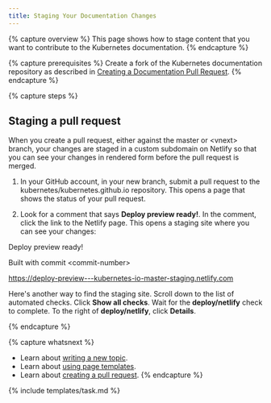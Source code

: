 ```yaml
---
title: Staging Your Documentation Changes
---
```


{% capture overview %}
This page shows how to stage content that you want to contribute
to the Kubernetes documentation.
{% endcapture %}

{% capture prerequisites %}
Create a fork of the Kubernetes documentation repository as described in
[Creating a Documentation Pull Request](/docs/home/contribute/create-pull-request/).
{% endcapture %}

{% capture steps %}

## Staging a pull request

When you create a pull request, either against the master or &lt;vnext&gt;
branch, your changes are staged in a custom subdomain on Netlify so that
you can see your changes in rendered form before the pull request is merged.

1. In your GitHub account, in your new branch, submit a pull request to the
kubernetes/kubernetes.github.io repository. This opens a page that shows the
status of your pull request.

1. Look for a comment that says **Deploy preview ready!**. In the comment, click
the link to the Netlify page. This opens a staging site where you can see your
changes:

  Deploy preview ready!

  Built with commit &lt;commit-number&gt;

  [https://deploy-preview-<pr-number>--kubernetes-io-master-staging.netlify.com]()

  Here's another way to find the staging site. Scroll down to the list of automated
  checks. Click **Show all checks**. Wait for the **deploy/netlify** check to complete.
  To the right of
  **deploy/netlify**, click **Details**.

{% endcapture %}

{% capture whatsnext %}
* Learn about [writing a new topic](/docs/home/contribute/write-new-topic/).
* Learn about [using page templates](/docs/home/contribute/page-templates/).
* Learn about [creating a pull request](/docs/home/contribute/create-pull-request/).
{% endcapture %}

{% include templates/task.md %}
